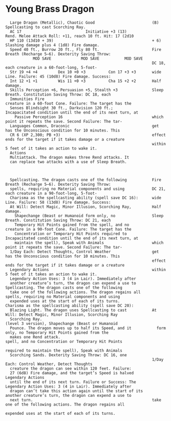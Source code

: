 # Young Brass Dragon

      Large Dragon (Metallic), Chaotic Good                         (B) Spellcasting to cast Scorching Ray.
      AC 17                            Initiative +3 (13)                 Rend. Melee Attack Roll: +11, reach 10 ft. Hit: 17 (2d10
      HP 110 (13d10 + 39)                                           + 6) Slashing damage plus 4 (1d8) Fire damage.
      Speed 40 ft., Burrow 20 ft., Fly 80 ft.                       Fire Breath (Recharge 5–6). Dexterity Saving Throw:
                MOD SAVE             MOD SAVE           MOD SAVE
                                                                    DC 18, each creature in a 60-foot-long, 5-foot-
      Str 19 +4 +4         Dex 10 +0 +3          Con 17 +3 +3       wide Line. Failure: 45 (10d8) Fire damage. Success:
      Int 12 +1 +1         Wis 11 +0 +3          Cha 15 +2 +2       Half damage.
      Skills Perception +6, Persuasion +5, Stealth +3               Sleep Breath. Constitution Saving Throw: DC 18, each
      Immunities Fire                                               creature in a 60-foot Cone. Failure: The target has the
      Senses Blindsight 30 ft., Darkvision 120 ft.;                 Incapacitated condition until the end of its next turn, at
        Passive Perception 16                                       which point it repeats the save. Second Failure: The tar-
      Languages Common, Draconic                                    get has the Unconscious condition for 10 minutes. This
      CR 6 (XP 2,300; PB +3)                                        effect ends for the target if it takes damage or a creature
                                                                    within 5 feet of it takes an action to wake it.
      Actions
      Multiattack. The dragon makes three Rend attacks. It
      can replace two attacks with a use of Sleep Breath.



      Spellcasting. The dragon casts one of the following           Fire Breath (Recharge 5–6). Dexterity Saving Throw:
      spells, requiring no Material components and using            DC 21, each creature in a 90-foot-long, 5-foot-
      Charisma as the spellcasting ability (spell save DC 16):      wide Line. Failure: 58 (13d8) Fire damage. Success:
      At Will: Detect Magic, Minor Illusion, Scorching Ray,         Half damage.
        Shapechange (Beast or Humanoid form only, no                Sleep Breath. Constitution Saving Throw: DC 21, each
        Temporary Hit Points gained from the spell, and no          creature in a 90-foot Cone. Failure: The target has the
        Concentration or Temporary Hit Points required to           Incapacitated condition until the end of its next turn, at
        maintain the spell), Speak with Animals                     which point it repeats the save. Second Failure: The tar-
      1/Day Each: Detect Thoughts, Control Weather                  get has the Unconscious condition for 10 minutes. This
                                                                    effect ends for the target if it takes damage or a creature
      Legendary Actions                                             within 5 feet of it takes an action to wake it.
      Legendary Action Uses: 3 (4 in Lair). Immediately after
      another creature’s turn, the dragon can expend a use to       Spellcasting. The dragon casts one of the following
      take one of the following actions. The dragon regains all     spells, requiring no Material components and using
      expended uses at the start of each of its turns.              Charisma as the spellcasting ability (spell save DC 20):
      Blazing Light. The dragon uses Spellcasting to cast           At Will: Detect Magic, Minor Illusion, Scorching Ray
      Scorching Ray.                                                  (level 3 version), Shapechange (Beast or Humanoid
      Pounce. The dragon moves up to half its Speed, and it           form only, no Temporary Hit Points gained from the
      makes one Rend attack.                                          spell, and no Concentration or Temporary Hit Points
                                                                      required to maintain the spell), Speak with Animals
      Scorching Sands. Dexterity Saving Throw: DC 16, one
                                                                    1/Day Each: Control Weather, Detect Thoughts
      creature the dragon can see within 120 feet. Failure:
      27 (6d8) Fire damage, and the target’s Speed is halved        Legendary Actions
      until the end of its next turn. Failure or Success: The       Legendary Action Uses: 3 (4 in Lair). Immediately after
      dragon can’t take this action again until the start of its    another creature’s turn, the dragon can expend a use to
      next turn.                                                    take one of the following actions. The dragon regains all
                                                                    expended uses at the start of each of its turns.
